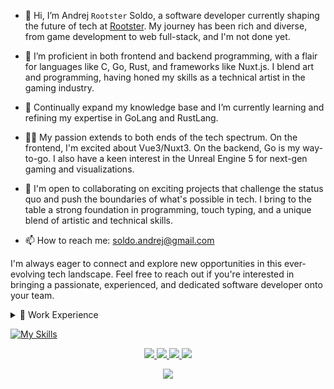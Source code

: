 - 🐓 Hi, I’m Andrej `Rootster` Soldo, a software developer currently shaping the future of tech at [Rootster](https://rootster.xyz). My journey has been rich and diverse, from game development to web full-stack, and I'm not done yet.

- 👀 I’m proficient in both frontend and backend programming, with a flair for languages like C, Go, Rust, and frameworks like Nuxt.js. I blend art and programming, having honed my skills as a technical artist in the gaming industry.

- 🌱 Continually expand my knowledge base and I’m currently learning and refining my expertise in GoLang and RustLang.

- 🤹‍♀️ My passion extends to both ends of the tech spectrum. On the frontend, I'm excited about Vue3/Nuxt3. On the backend, Go is my way-to-go. I also have a keen interest in the Unreal Engine 5 for next-gen gaming and visualizations.

- 💞 I'm open to collaborating on exciting projects that challenge the status quo and push the boundaries of what's possible in tech. I bring to the table a strong foundation in programming, touch typing, and a unique blend of artistic and technical skills.

- 📫 How to reach me: soldo.andrej@gmail.com

I'm always eager to connect and explore new opportunities in this ever-evolving tech landscape. Feel free to reach out if you're interested in bringing a passionate, experienced, and dedicated software developer onto your team.


<details>
  <summary>🧳 Work Experience</summary>

  - **Ericsson**
    - Software Developer (Full-time)
    - May 2022 - Present (1 yr 1 mo)
    - Zagreb
    - Role: Full-stack Developer
  
  - **Digital Arena**
    - Software Developer (Full-time)
    - Jan 2022 - Present (1 yr 6 mo)
    - Zagreb
    - Role: Full-stack Developer
  
  - **Calzedonia Group**
    - Web Development & R&D
    - May 2020 - Nov 2021 (1y)
    - Zagreb
    - Role: Software Developer
  
  - **Distributed Things**
    - Team Lead, Game Development & R&D
    - May 2017 - Nov 2020 (3y)
    - Zagreb
    - Role: Software Developer

  - **Sintezis**
    - Technical Artist
    - Oct 2016 - May 2017 (8 mos)
    - Role: Programming and Art Implementation

  - **Virtualni Koncepti (Exordium Games)**
    - Technical Artist/Programmer
    - Nov 2014 - Oct 2016 (2 yrs)
    - Zagreb
    - Role: Lead developer on game projects

  - **Exordium Games**
    - Technical Artist
    - Nov 2014 - Oct 2016 (2 yrs)
    - Zagreb
    - Developed games: Bear with me: Episode one

  - **Meliá Hotels International**
    - Web Designer
    - 2010 - 2012 (2 yrs)
</details>



[![My Skills](https://go-skill-icons.vercel.app/api/icons?i=aws,linux,vim,neovim,bash,go,kubernetes,docker,rust,lua,markdown,html,css,alpinejs,js,ts,wasm,tailwindcss,vite,vue,nuxt,htmx,surrealdb,supabase,postgres,mongodb,graphql,grafana,git,github,gitlab,blender,threejs,unreal,figma,discord)](https://go-skill-icons.vercel.app)

<p align="center">
  <a href="https://github.com/ASoldo">
    <img src="http://github-profile-summary-cards.vercel.app/api/cards/profile-details?username=ASoldo&theme=transparent" />
  </a>
  <a href="https://github.com/ASoldo">
    <img src="https://github-readme-streak-stats.herokuapp.com/?user=ASoldo&hide_border=true&card_width=338&theme=transparent" />
  </a>
  <a href="https://github.com/ASoldo">
    <img src="http://github-profile-summary-cards.vercel.app/api/cards/stats?username=ASoldo&theme=transparent" />
  </a>
  <a href="https://github.com/ASoldo">
    <img src="https://github-readme-stats.vercel.app/api/top-langs/?username=ASoldo&card_width=699&hide_border=true&theme=transparent&hide=c,glsl,lua,typescript,javascript,C%2B%2B,css,c%23" />
  </a>
</p>

<p align="center">
  <a href="https://github.com/ASoldo">
    <img src="https://komarev.com/ghpvc/?username=ASoldo&color=blue&style=flat)" />
  </a>
</p>
